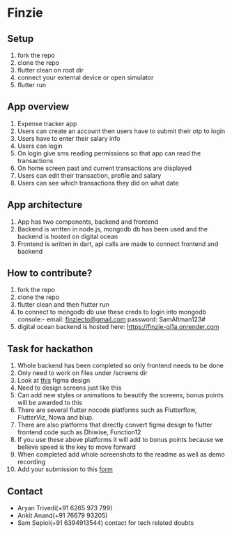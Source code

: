 # Finzie  

## Setup  
1. fork the repo
2. clone the repo
3. flutter clean on root dir
4. connect your external device or open simulator
5. flutter run  
## App overview 
1. Expense tracker app
2. Users can create an account then users have to submit their otp to login
3. Users have to enter their salary info
4. Users can login
5. On login give sms reading permissions so that app can read the transactions
6. On home screen past and current transactions are displayed
7. Users can edit their transaction, profile and salary
8. Users can see which transactions they did on what date

## App architecture
1. App has two components, backend and frontend
2. Backend is written in node.js, mongodb db has been used and the backend is hosted on digital ocean
3. Frontend is written in dart, api calls are made to connect frontend and backend  

## How to contribute?
1. fork the repo
2. clone the repo
3. flutter clean and then flutter run
4. to connect to mongodb db use these creds to login into mongodb console:- email: finziecto@gmail.com password: SamAltman123#
5. digital ocean backend is hosted here: https://finzie-gj1a.onrender.com

## Task for hackathon
1. Whole backend has been completed so only frontend needs to be done
2. Only need to work on files under /screens dir
3. Look at [this](https://www.figma.com/file/nhknxoOvtkg03O6QWBt33B/FINZIE?type=design&node-id=201%3A981&t=ewt3mBQwZ4UfnvTc-1) figma design
4. Need to design screens just like this
5. Can add new styles or animations to beautify the screens, bonus points will be awarded to this
6. There are several flutter nocode platforms such as Flutterflow, FlutterViz, Nowa and blup.
7. There are also platforms that directly convert figma design to flutter frontend code such as Dhiwise, Function12
8. If you use these above platforms it will add to bonus points because we believe speed is the key to move forward
9. When completed add whole screenshots to the readme as well as demo recording
11. Add your submission to this [form](https://forms.gle/tGULYAZRo7hVFGAt5)

## Contact
- Aryan Trivedi(+91 6265 973 799)
- Ankit Anand(+91 76679 93205)
- Sam Sepiol(+91 6394913544) contact for tech related doubts
